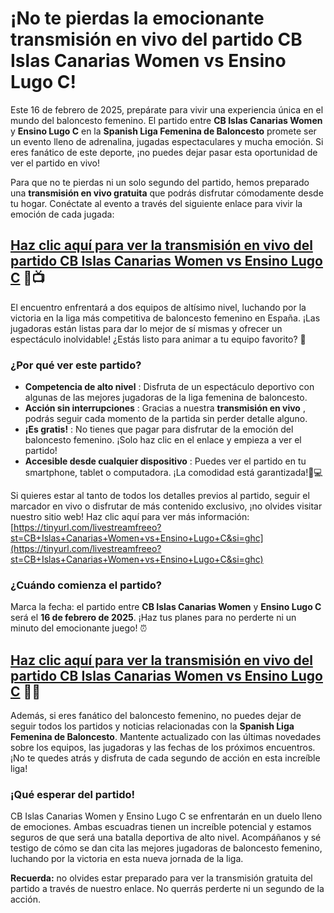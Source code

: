 # ¡No te pierdas la emocionante transmisión en vivo del partido CB Islas Canarias Women vs Ensino Lugo C!

Este 16 de febrero de 2025, prepárate para vivir una experiencia única en el mundo del baloncesto femenino. El partido entre **CB Islas Canarias Women** y **Ensino Lugo C** en la **Spanish Liga Femenina de Baloncesto** promete ser un evento lleno de adrenalina, jugadas espectaculares y mucha emoción. Si eres fanático de este deporte, ¡no puedes dejar pasar esta oportunidad de ver el partido en vivo!

Para que no te pierdas ni un solo segundo del partido, hemos preparado una **transmisión en vivo gratuita** que podrás disfrutar cómodamente desde tu hogar. Conéctate al evento a través del siguiente enlace para vivir la emoción de cada jugada:

## [Haz clic aquí para ver la transmisión en vivo del partido CB Islas Canarias Women vs Ensino Lugo C](https://tinyurl.com/livestreamfreeo?st=CB+Islas+Canarias+Women+vs+Ensino+Lugo+C&si=ghc) 📱📺

El encuentro enfrentará a dos equipos de altísimo nivel, luchando por la victoria en la liga más competitiva de baloncesto femenino en España. ¡Las jugadoras están listas para dar lo mejor de sí mismas y ofrecer un espectáculo inolvidable! ¿Estás listo para animar a tu equipo favorito? 🎉

### ¿Por qué ver este partido?

- **Competencia de alto nivel** : Disfruta de un espectáculo deportivo con algunas de las mejores jugadoras de la liga femenina de baloncesto.
- **Acción sin interrupciones** : Gracias a nuestra **transmisión en vivo** , podrás seguir cada momento de la partida sin perder detalle alguno.
- **¡Es gratis!** : No tienes que pagar para disfrutar de la emoción del baloncesto femenino. ¡Solo haz clic en el enlace y empieza a ver el partido!
- **Accesible desde cualquier dispositivo** : Puedes ver el partido en tu smartphone, tablet o computadora. ¡La comodidad está garantizada!📱💻

Si quieres estar al tanto de todos los detalles previos al partido, seguir el marcador en vivo o disfrutar de más contenido exclusivo, ¡no olvides visitar nuestro sitio web! Haz clic aquí para ver más información: [https://tinyurl.com/livestreamfreeo?st=CB+Islas+Canarias+Women+vs+Ensino+Lugo+C&si=ghc](https://tinyurl.com/livestreamfreeo?st=CB+Islas+Canarias+Women+vs+Ensino+Lugo+C&si=ghc)

### ¿Cuándo comienza el partido?

Marca la fecha: el partido entre **CB Islas Canarias Women** y **Ensino Lugo C** será el **16 de febrero de 2025**. ¡Haz tus planes para no perderte ni un minuto del emocionante juego! ⏰

## [Haz clic aquí para ver la transmisión en vivo del partido CB Islas Canarias Women vs Ensino Lugo C](https://tinyurl.com/livestreamfreeo?st=CB+Islas+Canarias+Women+vs+Ensino+Lugo+C&si=ghc) 🎥🔥

Además, si eres fanático del baloncesto femenino, no puedes dejar de seguir todos los partidos y noticias relacionadas con la **Spanish Liga Femenina de Baloncesto**. Mantente actualizado con las últimas novedades sobre los equipos, las jugadoras y las fechas de los próximos encuentros. ¡No te quedes atrás y disfruta de cada segundo de acción en esta increíble liga!

### ¡Qué esperar del partido!

CB Islas Canarias Women y Ensino Lugo C se enfrentarán en un duelo lleno de emociones. Ambas escuadras tienen un increíble potencial y estamos seguros de que será una batalla deportiva de alto nivel. Acompáñanos y sé testigo de cómo se dan cita las mejores jugadoras de baloncesto femenino, luchando por la victoria en esta nueva jornada de la liga.

**Recuerda:** no olvides estar preparado para ver la transmisión gratuita del partido a través de nuestro enlace. No querrás perderte ni un segundo de la acción.

## 
